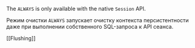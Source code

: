 The `ALWAYS` is only available with the native `Session` API.

Режим очистки `ALWAYS` запускает очистку контекста персистентности даже при выполнении собственного SQL-запроса к API сеанса.

[[Flushing]]